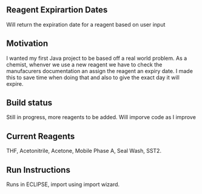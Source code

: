 ## Reagent Expirartion Dates
Will return the expiration date for a reagent based on user input

## Motivation
I wanted my first Java project to be based off a real world problem. As a chemist, whenver we use a new reagent we have to check the manufacurers documentation an assign the reagent an expiry date. I made this to save time when doing that and also to give the exact day it will expire. 

## Build status
Still in progress, more reagents to be added. Will imporve code as I improve

## Current Reagents
THF, Acetonitrile, Acetone, Mobile Phase A, Seal Wash, SST2.

## Run Instructions
Runs in ECLIPSE, import using import wizard. 
